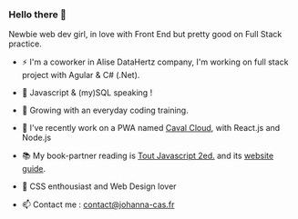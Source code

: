 ### Hello there 🤙
Newbie web dev girl, in love with Front End but pretty good on Full Stack practice.

- ⚡ I'm a coworker in Alise DataHertz company, I'm working on full stack project with Agular & C# (.Net).
- 💬 Javascript & (my)SQL speaking !
- :sunflower: Growing with an everyday coding training.
- 🐎 I've recently work on a PWA named [Caval Cloud](https://sites.google.com/cavalcloud.com/cavalcloud/accueil), with React.js and Node.js
- :books: My book-partner reading is [Tout Javascript 2ed.](https://livre.fnac.com/a13991951/Olivier-Hondermarck-Tout-JavaScript) and its [website guide](https://www.toutjavascript.com/main/index.php3).
- :art: CSS enthousiast and Web Design lover

- 📫 Contact me : contact@johanna-cas.fr

<!--
**Johanna-cs/Johanna-cs** is a ✨ _special_ ✨ repository because its `README.md` (this file) appears on your GitHub profile.



- 🔭 I’m currently working on a PWA project from Caval Cloud app, with React.js and Node.js
- 🌱 I’m currently learning ...
- 👯 I’m looking to collaborate on ...
- 🤔 I’m looking for help with ...
- 💬 Ask me about ...
- 📫 Contact me : contact@johanna-cas.fr
- 😄 Pronouns: ...
- ⚡ Fun fact: ...
-->
